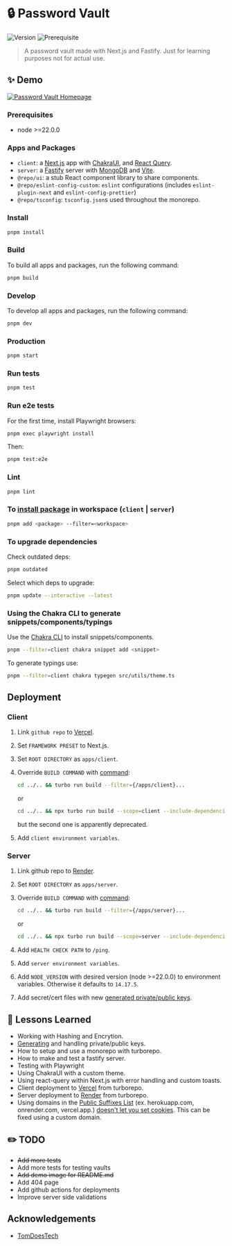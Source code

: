 # 🔒 Password Vault

![Version](https://img.shields.io/badge/version-0.0.0-blue.svg?cacheSeconds=2592000)
![Prerequisite](https://img.shields.io/badge/node-%3E%3D16.0.0-blue.svg)

> A password vault made with Next.js and Fastify. Just for learning purposes not
> for actual use.

## ✨ Demo

[![Password Vault Homepage](../media/password-vault-desktop.webp?raw=true)](https://password-vault-client.vercel.app/)

### Prerequisites

- node >=22.0.0

### Apps and Packages

- `client`: a [Next.js](https://nextjs.org) app with
  [ChakraUI](https://chakra-ui.com/), and
  [React Query](https://tanstack.com/query/latest).
- `server`: a [Fastify](https://www.fastify.io) server with
  [MongoDB](https://www.mongodb.com/) and [Vite](https://vitejs.dev/).
- `@repo/ui`: a stub React component library to share components.
- `@repo/eslint-config-custom`: `eslint` configurations (includes
  `eslint-plugin-next` and `eslint-config-prettier`)
- `@repo/tsconfig`: `tsconfig.json`s used throughout the monorepo.

### Install

```sh
pnpm install
```

### Build

To build all apps and packages, run the following command:

```sh
pnpm build
```

### Develop

To develop all apps and packages, run the following command:

```sh
pnpm dev
```

### Production

```sh
pnpm start
```

### Run tests

```sh
pnpm test
```

### Run e2e tests

For the first time, install Playwright browsers:

```sh
pnpm exec playwright install
```

Then:

```sh
pnpm test:e2e
```

### Lint

```sh
pnpm lint
```

### To [install package](https://turbo.build/repo/docs/handbook/package-installation#addingremovingupgrading-packages) in workspace (`client` | `server`)

```sh
pnpm add <package> --filter=<workspace>
```

### To upgrade dependencies

Check outdated deps:

```sh
pnpm outdated
```

Select which deps to upgrade:

```sh
pnpm update --interactive --latest
```

### Using the Chakra CLI to generate snippets/components/typings

Use the [Chakra CLI](https://chakra-ui.com/docs/get-started/cli) to install
snippets/components.

```sh
pnpm --filter=client chakra snippet add <snippet>
```

To generate typings use:

```sh
pnpm --filter=client chakra typegen src/utils/theme.ts
```

## Deployment

### Client

1. Link `github repo` to [Vercel](https://vercel.com/).
2. Set `FRAMEWORK PRESET` to Next.js.
3. Set `ROOT DIRECTORY` as `apps/client`.
4. Override `BUILD COMMAND` with
   [command](https://turbo.build/repo/docs/core-concepts/monorepos/filtering#include-dependencies-of-matched-workspaces):

   ```sh
   cd ../.. && turbo run build --filter={/apps/client}...
   ```

   or

   ```sh
   cd ../.. && npx turbo run build --scope=client --include-dependencies --no-deps
   ```

   but the second one is apparently deprecated.

5. Add `client environment variables`.

### Server

1. Link github repo to [Render](https://render.com/).
2. Set `ROOT DIRECTORY` as `apps/server`.
3. Override `BUILD COMMAND` with
   [command](https://turbo.build/repo/docs/core-concepts/monorepos/filtering#include-dependencies-of-matched-workspaces):

   ```sh
   cd ../.. && turbo run build --filter={/apps/server}...
   ```

   or

   ```sh
   cd ../.. && npx turbo run build --scope=server --include-dependencies --no-deps
   ```

4. Add `HEALTH CHECK PATH` to `/ping`.
5. Add `server environment variables`.
6. Add `NODE_VERSION` with desired version (node >=22.0.0) to environment
   variables. Otherwise it defaults to `14.17.5`.
7. Add secret/cert files with new
   [generated private/public keys](https://rietta.com/blog/openssl-generating-rsa-key-from-command/).

## 📖 Lessons Learned

- Working with Hashing and Encrytion.
- [Generating](https://rietta.com/blog/openssl-generating-rsa-key-from-command/)
  and handling private/public keys.
- How to setup and use a monorepo with turborepo.
- How to make and test a fastify server.
- Testing with Playwright
- Using ChakraUI with a custom theme.
- Using react-query within Next.js with error handling and custom toasts.
- Client deployment to [Vercel](https://vercel.com/) from turborepo.
- Server deployment to [Render](https://render.com/) from turborepo.
- Using domains in the
  [Public Suffixes List](https://github.com/publicsuffix/list) (ex.
  herokuapp.com, onrender.com, vercel.app.)
  [doesn't let you set cookies](https://devcenter.heroku.com/articles/cookies-and-herokuapp-com).
  This can be fixed using a custom domain.

## ✏️ TODO

- ~~Add more tests~~
- Add more tests for testing vaults
- ~~Add demo image for README.md~~
- Add 404 page
- Add github actions for deployments
- Improve server side validations

## Acknowledgements

- [TomDoesTech](https://www.youtube.com/watch?v=wHVzfjrD1Xg)
